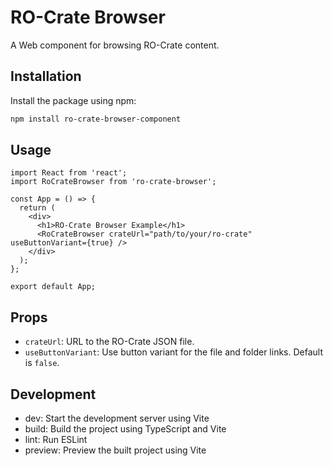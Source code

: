 # RO-Crate Browser

A Web component for browsing RO-Crate content.

## Installation

Install the package using npm:

```sh
npm install ro-crate-browser-component
```


## Usage

``````
import React from 'react';
import RoCrateBrowser from 'ro-crate-browser';

const App = () => {
  return (
    <div>
      <h1>RO-Crate Browser Example</h1>
      <RoCrateBrowser crateUrl="path/to/your/ro-crate" useButtonVariant={true} />
    </div>
  );
};

export default App;

``````

## Props

- `crateUrl`: URL to the RO-Crate JSON file.
- `useButtonVariant`: Use button variant for the file and folder links. Default is `false`.

## Development
- dev: Start the development server using Vite
- build: Build the project using TypeScript and Vite
- lint: Run ESLint
- preview: Preview the built project using Vite
